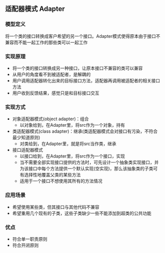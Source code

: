 ## 适配器模式 Adapter

### 模型定义
将一个类的接口转换成客户希望的另一个接口。Adapter模式使得原本由于接口不兼容而不能一起工作的那些类可以一起工作

### 实现原理
* 将一个类的接口转换成另一种接口，让原本接口不兼容的类可以兼容
* 从用户的角度看不到被适配者，是解耦的
* 用户调用适配器转化出来的目标接口方法，适配器再调用被适配者的相关接口方法
* 用户收到反馈结果，感觉只是和目标接口交互

### 实现方式
* 对象适配器模式(object adapter)：组合
  * 以对象给到，在Adapter里，将src作为一个对象，持有
* 类适配器模式(class adapter)：继承(类适配器模式会对接口有污染，不符合最少知道原则)
  * 对类给到，在Adapter里，就是将src当作类，继承
* 接口适配器模式
  * 以接口给到，在Adapter里，将src作为一个接口，实现
  * 当不需要全部实现接口提供的方法时，可先设计一个抽象类实现接口，并为该接口中每个方法提供一个默认实现(空实现)，那么该抽象类的子类可有选择性地覆盖父类的某些方法
  * 适用于一个接口不想使用其所有的方法情况

### 应用场景
* 希望使用某些类，但其接口与其他代码不兼容
* 希望重用几个现有的子类，这些子类缺少一些不能添加到超类的公共功能

### 优点
* 符合单一职责原则
* 符合开闭原则